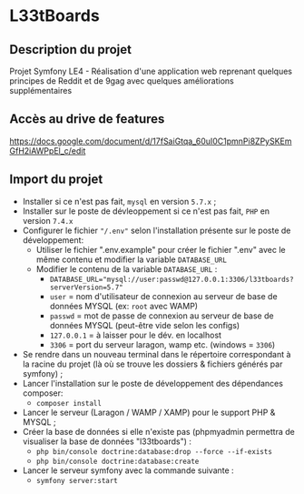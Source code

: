# L33tBoards

## Description du projet

Projet Symfony LE4 - Réalisation d'une application web reprenant quelques principes de Reddit et de 9gag avec quelques améliorations supplémentaires

## Accès au drive de features

https://docs.google.com/document/d/17fSaiGtqa_60uI0C1pmnPi8ZPySKEmGfH2iAWPpEl_c/edit

## Import du projet

* Installer si ce n'est pas fait, `mysql` en version `5.7.x` ;
* Installer sur le poste de dévleoppement si ce n'est pas fait, `PHP` en version `7.4.x`
* Configurer le fichier `"/.env"` selon l'installation présente sur le poste de développement:
  * Utiliser le fichier ".env.example" pour créer le fichier ".env" avec le même contenu et modifier la variable `DATABASE_URL`
  * Modifier le contenu de la variable `DATABASE_URL` :
    * `DATABASE_URL="mysql://user:passwd@127.0.0.1:3306/l33tboards?serverVersion=5.7"`
    * `user` = nom d'utilisateur de connexion au serveur de base de données MYSQL (ex: `root` avec WAMP)
    * `passwd` = mot de passe de connexion au serveur de base de données MYSQL (peut-être vide selon les configs)
    * `127.0.0.1` = à laisser pour le dév. en localhost
    * `3306` = port du serveur laragon, wamp etc. (windows = `3306`)
* Se rendre dans un nouveau terminal dans le répertoire correspondant à la racine du projet (là où se trouve les dossiers & fichiers générés par symfony) ;
* Lancer l'installation sur le poste de développement des dépendances composer:
  * `composer install`
* Lancer le serveur (Laragon / WAMP / XAMP) pour le support PHP & MYSQL ;
* Créer la base de données si elle n'existe pas (phpmyadmin permettra de visualiser la base de données "l33tboards") :
  * `php bin/console doctrine:database:drop --force --if-exists`
  * `php bin/console doctrine:database:create`
* Lancer le serveur symfony avec la commande suivante :
  * `symfony server:start`
